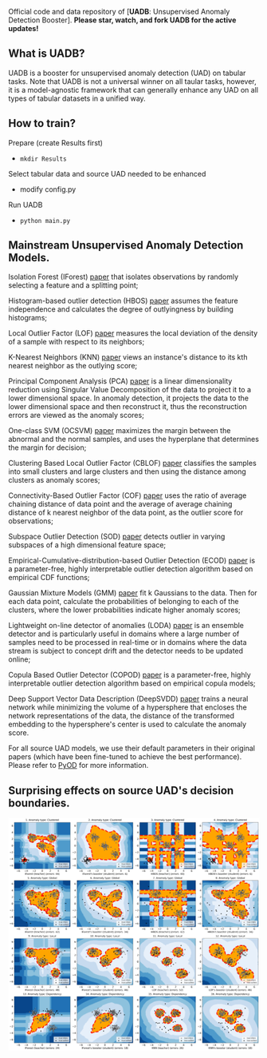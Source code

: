 Official code and data repository of [**UADB**: Unsupervised Anomaly Detection Booster].
__Please star, watch, and fork UADB for the active updates!__

## What is UADB?
UADB is a booster for unsupervised anomaly detection (UAD) on tabular tasks.
Note that UADB is not a universal winner on all taular tasks, however, it is a model-agnostic framework that can generally enhance any UAD on all types of tabular datasets in a unified way.

## How to train?
Prepare (create Results first)
* ```mkdir Results```

Select tabular data and source UAD needed to be enhanced
* modify config.py

Run UADB
* ```python main.py```

## Mainstream Unsupervised Anomaly Detection Models.
Isolation Forest (IForest) [paper](https://cs.nju.edu.cn/zhouzh/zhouzh.files/publication/icdm08b.pdf?q=isolation-forest) that isolates observations by randomly selecting a feature and a splitting point;

Histogram-based outlier detection (HBOS) [paper](https://www.goldiges.de/publications/HBOS-KI-2012.pdf) assumes the feature independence and calculates the degree of outlyingness by building histograms; 

Local Outlier Factor (LOF) [paper](https://dl.acm.org/doi/pdf/10.1145/342009.335388) measures the local deviation of the density of a sample with respect to its neighbors;

K-Nearest Neighbors (KNN) [paper](https://dl.acm.org/doi/pdf/10.1145/342009.335437) views an instance's distance to its kth nearest neighbor as the outlying score;

Principal Component Analysis (PCA) [paper](https://apps.dtic.mil/sti/pdfs/ADA465712.pdf) is a linear dimensionality reduction using Singular Value Decomposition of the data to project it to a lower dimensional space. In anomaly detection, it projects the data to the lower dimensional space and then reconstruct it, thus the reconstruction errors are viewed as the anomaly scores;

One-class SVM (OCSVM) [paper](https://proceedings.neurips.cc/paper/1999/file/8725fb777f25776ffa9076e44fcfd776-Paper.pdf) maximizes the margin between the abnormal and the normal samples, and uses the hyperplane that determines the margin for decision;

Clustering Based Local Outlier Factor (CBLOF) [paper](http://www.diag.uniroma1.it/~sassano/STAGE/Outliers.pdf) classifies the samples into small clusters and large clusters  and then using the distance among clusters as anomaly scores;

Connectivity-Based Outlier Factor (COF) [paper](https://link.springer.com/chapter/10.1007/3-540-47887-6_53) uses the ratio of average chaining distance of data point and the average of average chaining distance of k nearest neighbor of the data point, as the outlier score for observations;

Subspace Outlier Detection (SOD) [paper](https://www.dbs.ifi.lmu.de/~zimek/publications/PAKDD2009/pakdd09-SOD.pdf) detects outlier in varying subspaces of a high dimensional feature space;

Empirical-Cumulative-distribution-based Outlier Detection (ECOD) [paper](https://arxiv.org/pdf/2201.00382.pdf) is a parameter-free, highly interpretable outlier detection algorithm based on empirical CDF functions;

Gaussian Mixture Models (GMM) [paper](http://www.leap.ee.iisc.ac.in/sriram/teaching/MLSP_19/refs/GMM_Tutorial_Reynolds.pdf) fit k Gaussians to the data. Then for each data point, calculate the probabilities of belonging to each of the clusters, where the lower probabilities indicate higher anomaly scores;

Lightweight on-line detector of anomalies (LODA) [paper](https://link.springer.com/article/10.1007/s10994-015-5521-0) is an ensemble detector and is particularly useful in domains where a large number of samples need to be processed in real-time or in domains where the data stream is subject to concept drift and the detector needs to be updated online;

Copula Based Outlier Detector (COPOD) [paper](https://arxiv.org/pdf/2009.09463.pdf) is a parameter-free, highly interpretable outlier detection algorithm based on empirical copula models;

Deep Support Vector Data Description (DeepSVDD) [paper](http://proceedings.mlr.press/v80/ruff18a/ruff18a.pdf) trains a neural network while minimizing the volume of a hypersphere that encloses the network representations of the data, the distance of the transformed embedding to the hypersphere's center is used to calculate the anomaly score.

For all source UAD models, we use their default parameters in their original papers (which have been fine-tuned to achieve the best performance).
Please refer to [PyOD](https://pyod.readthedocs.io/en/latest/pyod.models.html) for more information.

## Surprising effects on source UAD's decision boundaries.
![image](figures/decision_boundary.png)


